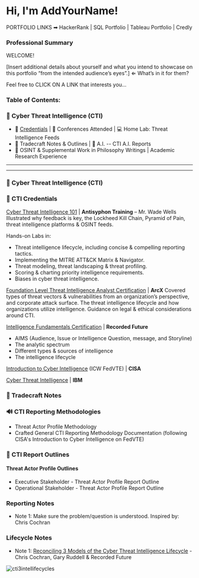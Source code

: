 # Hi, I'm AddYourName!

PORTFOLIO LINKS ➡ HackerRank | SQL Portfolio | Tableau Portfolio | Credly

### Professional Summary

WELCOME!

[Insert additional details about yourself and what you intend to showcase on this portfolio “from the intended audience’s eyes”.] ⇐ What’s in it for them?

Feel free to CLICK ON A LINK that interests you…

### Table of Contents:

### 🔗 Cyber Threat Intelligence (CTI)

- 📜 [Credentials](https://github.com/groove1224#-cti-credentials) | 🎤 Conferences Attended | 💻 Home Lab: Threat Intelligence Feeds
- 📝 Tradecraft Notes & Outlines | 🤖 A.I. -- CTI A.I. Reports
- 📲 OSINT & Supplemental Work in Philosophy Writings | Academic Research Experience

------------
------------

### 🔗 Cyber Threat Intelligence (CTI)

<h3>📜 CTI Credentials</h3> 

<ins>Cyber Threat Intelligence 101</ins> | <b>Antisyphon Training</b> – Mr. Wade Wells <br />
Illustrated why feedback is key, the Lockheed Kill Chain, Pyramid of Pain, threat intelligence platforms & OSINT feeds.

Hands-on Labs in:

- Threat intelligence lifecycle, including concise & compelling reporting tactics.
- Implementing the MITRE ATT&CK Matrix & Navigator.
- Threat modeling, threat landscaping & threat profiling.
- Scoring & charting priority intelligence requirements.
- Biases in cyber threat intelligence.

<ins>Foundation Level Threat Intelligence Analyst Certification</ins> | <b>ArcX</b>
Covered types of threat vectors & vulnerabilities from an organization’s perspective, and corporate attack surface. The threat intelligence lifecycle and how organizations utilize intelligence. Guidance on legal & ethical considerations around CTI.

<ins>Intelligence Fundamentals Certification</ins> | <b>Recorded Future</b>
- AIMS (Audience, Issue or Intelligence Question, message, and Storyline)
- The analytic spectrum
- Different types & sources of intelligence
- The intelligence lifecycle

<ins>Introduction to Cyber Intelligence</ins> (ICW FedVTE) | <b>CISA</b>

<ins>Cyber Threat Intelligence</ins> | <b>IBM</b>

### 📝 Tradecraft Notes

### 🔊 CTI Reporting Methodologies
- Threat Actor Profile Methodology
- Crafted General CTI Reporting Methodology Documentation (following CISA's Introduction to Cyber Intelligence on FedVTE)

### 📜 CTI Report Outlines

#### Threat Actor Profile Outlines
- Executive Stakeholder - Threat Actor Profile Report Outline
- Operational Stakeholder - Threat Actor Profile Report Outline

### Reporting Notes
- Note 1: Make sure the problem/question is understood. Inspired by: Chris Cochran

### Lifecycle Notes

- Note 1: [Reconciling 3 Models of the Cyber Threat Intelligence Lifecycle](https://github.com/groove1224/CTI-Lifecycle-Notes-1?tab=readme-ov-file#readme) - Chris Cochran, Gary Ruddell & Recorded Future

![cti3intellifecycles](https://github.com/user-attachments/assets/1ddfbf79-197d-4636-a235-fdc84f3e7fd1)



